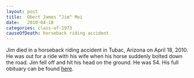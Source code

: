 ```yaml
---
layout: post
title:  Obert James "Jim" Moi
date:   2010-04-18
categories: class-of-1973
causeOfDeath: horseback riding accident
---
```

Jim died in a horseback riding accident in Tubac, Arizona on April 18, 2010. He was out for a ride with his wife when his horse suddenly bolted down the road. Jim fell off and hit his head on the ground. He was 54.  His full obituary can be found [here](http://tinyurl.com/ozl5b2k).
